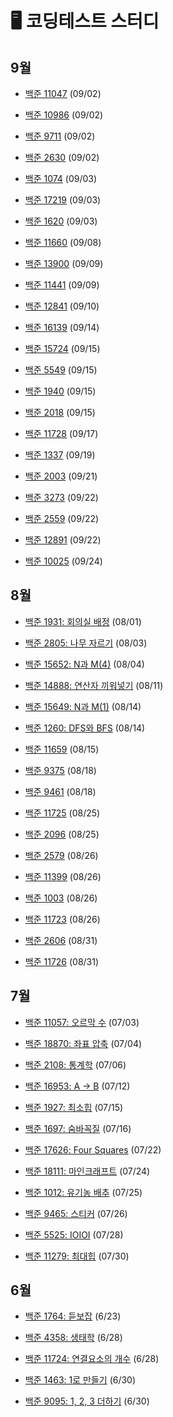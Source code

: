 # 🖥️ 코딩테스트 스터디

## 9월

- [백준 11047](https://www.acmicpc.net/problem/11047) (09/02)

- [백준 10986](https://www.acmicpc.net/problem/10986) (09/02)

- [백준 9711](https://www.acmicpc.net/problem/9711) (09/02)

- [백준 2630](https://www.acmicpc.net/problem/2630) (09/02)

- [백준 1074](https://www.acmicpc.net/problem/1074) (09/03)

- [백준 17219](https://www.acmicpc.net/problem/17219) (09/03)

- [백준 1620](https://www.acmicpc.net/problem/1620) (09/03)

- [백준 11660](https://www.acmicpc.net/problem/11660) (09/08)

- [백준 13900](https://www.acmicpc.net/problem/13900) (09/09)

- [백준 11441](https://www.acmicpc.net/problem/11441) (09/09)

- [백준 12841](https://www.acmicpc.net/problem/12841) (09/10)

- [백준 16139](https://www.acmicpc.net/problem/16139) (09/14)

- [백준 15724](https://www.acmicpc.net/problem/15724) (09/15)

- [백준 5549](https://www.acmicpc.net/problem/5549) (09/15)

- [백준 1940](https://www.acmicpc.net/problem/1940) (09/15)

- [백준 2018](https://www.acmicpc.net/problem/2018) (09/15)

- [백준 11728](https://www.acmicpc.net/problem/11728) (09/17)

- [백준 1337](https://www.acmicpc.net/problem/1337) (09/19)

- [백준 2003](https://www.acmicpc.net/problem/2003) (09/21)

- [백준 3273](https://www.acmicpc.net/problem/3273) (09/22)

- [백준 2559](https://www.acmicpc.net/problem/2559) (09/22)

- [백준 12891](https://www.acmicpc.net/problem/12891) (09/22)

- [백준 10025](https://www.acmicpc.net/problem/10025) (09/24)

## 8월

- [백준 1931: 회의실 배정](https://www.acmicpc.net/problem/1931) (08/01)

- [백준 2805: 나무 자르기](https://www.acmicpc.net/problem/2805) (08/03)

- [백준 15652: N과 M(4)](https://www.acmicpc.net/problem/15652) (08/04)

- [백준 14888: 연산자 끼워넣기](https://www.acmicpc.net/problem/14888) (08/11)

- [백준 15649: N과 M(1)](https://www.acmicpc.net/problem/15649) (08/14)

- [백준 1260: DFS와 BFS](https://www.acmicpc.net/problem/1260) (08/14)

- [백준 11659](https://www.acmicpc.net/problem/11659) (08/15)

- [백준 9375](https://www.acmicpc.net/problem/9375) (08/18)

- [백준 9461](https://www.acmicpc.net/problem/9461) (08/18)

- [백준 11725](https://www.acmicpc.net/problem/11725) (08/25)

- [백준 2096](https://www.acmicpc.net/problem/2096) (08/25)

- [백준 2579](https://www.acmicpc.net/problem/2579) (08/26)

- [백준 11399](https://www.acmicpc.net/problem/11399) (08/26)

- [백준 1003](https://www.acmicpc.net/problem/1003) (08/26)

- [백준 11723](https://www.acmicpc.net/problem/11723) (08/26)

- [백준 2606](https://www.acmicpc.net/problem/2606) (08/31)

- [백준 11726](https://www.acmicpc.net/problem/11726) (08/31)

## 7월

- [백준 11057: 오르막 수](https://www.acmicpc.net/problem/11057) (07/03)

- [백준 18870: 좌표 압축](https://www.acmicpc.net/problem/18870) (07/04)

- [백준 2108: 통계학](https://www.acmicpc.net/problem/2180) (07/06)

- [백준 16953: A -> B](https://www.acmicpc.net/problem/16953) (07/12)

- [백준 1927: 최소힙](https://www.acmicpc.net/problem/1927) (07/15)

- [백준 1697: 숨바꼭질](https://www.acmicpc.net/problem/1927) (07/16)

- [백준 17626: Four Squares](https://www.acmicpc.net/problem/17626) (07/22)

- [백준 18111: 마인크래프트](https://www.acmicpc.net/problem/18111) (07/24)

- [백준 1012: 유기농 배추](https://www.acmicpc.net/problem/1012) (07/25)

- [백준 9465: 스티커](https://www.acmicpc.net/problem/9465) (07/26)

- [백준 5525: IOIOI](https://www.acmicpc.net/problem/5525) (07/28)

- [백준 11279: 최대힙](https://www.acmicpc.net/problem/11279) (07/30)

## 6월

- [백준 1764: 듣보잡](https://www.acmicpc.net/problem/1764) (6/23)

- [백준 4358: 생태학](https://www.acmicpc.net/problem/4358) (6/28)

- [백준 11724: 연결요소의 개수](https://www.acmicpc.net/problem/11724) (6/28)

- [백준 1463: 1로 만들기](https://www.acmicpc.net/problem/1463) (6/30)

- [백준 9095: 1, 2, 3 더하기](https://www.acmicpc.net/problem/9095) (6/30)
